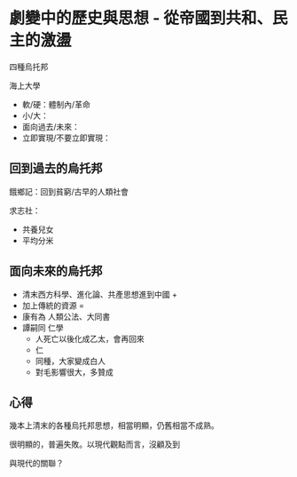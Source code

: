 # 劇變中的歷史與思想 - 從帝國到共和、民主的激盪

四種烏托邦

海上大學

- 軟/硬：體制內/革命
- 小/大：
- 面向過去/未來：
- 立即實現/不要立即實現：

## 回到過去的烏托邦

餓鄉記：回到貧窮/古早的人類社會

求志社：
- 共養兒女
- 平均分米

## 面向未來的烏托邦

- 清末西方科學、進化論、共產思想進到中國 +
- 加上傳統的資源
= 
- 康有為 人類公法、大同書
- 譚嗣同 仁學
  - 人死亡以後化成乙太，會再回來
  - 仁
  - 同種，大家變成白人
  - 對毛影響很大，多贊成


## 心得

幾本上清末的各種烏托邦思想，相當明顯，仍舊相當不成熟。

很明顯的，普遍失敗。以現代觀點而言，沒顧及到

與現代的關聯？

